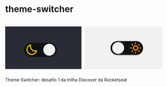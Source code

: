 # theme-switcher

<h1 align="center">
    <img alt="theme-switcher" title="#theme-switcher" src="./assets/banner.PNG" />
</h1>

Theme Switcher: desafio 1 da trilha Discover da Rocketseat
